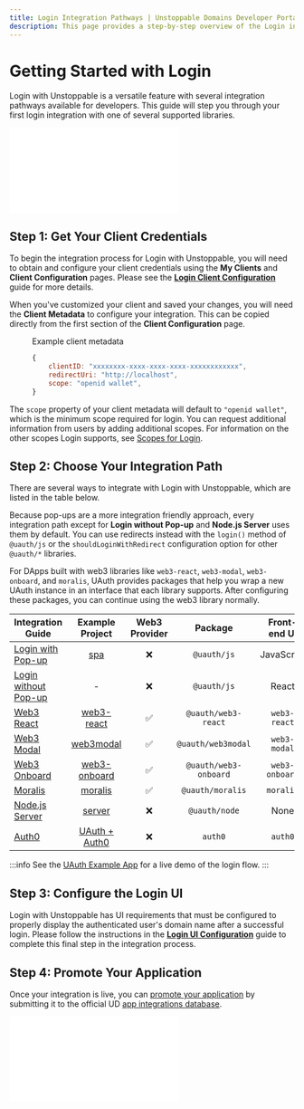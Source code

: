 ```yaml
---
title: Login Integration Pathways | Unstoppable Domains Developer Portal
description: This page provides a step-by-step overview of the Login integration process. This feature works for Polygon and Ethereum domains.
---
```


# Getting Started with Login

Login with Unstoppable is a versatile feature with several integration pathways available for developers. This guide will step you through your first login integration with one of several supported libraries.

<embed src="/snippets/_login-mainnet-warning.md" />

## Step 1: Get Your Client Credentials

To begin the integration process for Login with Unstoppable, you will need to obtain and configure your client credentials using the **My Clients** and **Client Configuration** pages. Please see the [**Login Client Configuration**](/login-with-unstoppable/login-integration-guides/login-client-configuration.md) guide for more details.

When you've customized your client and saved your changes, you will need the **Client Metadata** to configure your integration. This can be copied directly from the first section of the **Client Configuration** page.

<figure>
<figcaption>Example client metadata</figcaption>

```javascript
{
    clientID: "xxxxxxxx-xxxx-xxxx-xxxx-xxxxxxxxxxxx",
    redirectUri: "http://localhost",
    scope: "openid wallet",
}
```

</figure>

The `scope` property of your client metadata will default to `"openid wallet"`, which is the minimum scope required for login. You can request additional information from users by adding additional scopes. For information on the other scopes Login supports, see [Scopes for Login](/login-with-unstoppable/scopes-for-login.md).

## Step 2: Choose Your Integration Path

There are several ways to integrate with Login with Unstoppable, which are listed in the table below.

Because pop-ups are a more integration friendly approach, every integration path except for **Login without Pop-up** and **Node.js Server** uses them by default. You can use redirects instead with the `login()` method of `@uauth/js` or the `shouldLoginWithRedirect` configuration option for other `@uauth/*` libraries.

For DApps built with web3 libraries like `web3-react`, `web3-modal`, `web3-onboard`, and `moralis`, UAuth provides packages that help you wrap a new UAuth instance in an interface that each library supports. After configuring these packages, you can continue using the web3 library normally.

| Integration Guide                                                                               |                                         Example Project                                     |   Web3 Provider   | Package             |     Front-end UI   |
|-------------------------------------------------------------------------------------------------| :-----------------------------------------------------------------------------------------: | :---------------: |:-------------------:|:------------------:|
| [Login with Pop-up](/login-with-unstoppable/login-integration-guides/login-with-popup.md)       | [spa](https://github.com/unstoppabledomains/uauth/tree/main/examples/spa/)                  |       &#10060;    |`@uauth/js`          |      JavaScript    |
| [Login without Pop-up](/login-with-unstoppable/login-integration-guides/login-without-popup.md) |                                                 -                                           |       &#10060;    |`@uauth/js`          |        React       |
| [Web3 React](/login-with-unstoppable/login-integration-guides/web3-react-guide.md)              | [web3-react](https://github.com/unstoppabledomains/uauth/blob/main/examples/web3-react/)    |       &#9989;     |`@uauth/web3-react`  |     `web3-react`   |
| [Web3 Modal](/login-with-unstoppable/login-integration-guides/web3-modal-guide.md)              | [web3modal](https://github.com/unstoppabledomains/uauth/blob/main/examples/web3modal/)      |       &#9989;     |`@uauth/web3modal`   |     `web3-modal`   |
| [Web3 Onboard](/login-with-unstoppable/login-integration-guides/web3-onboard-guide.md)          | [web3-onboard](https://github.com/unstoppabledomains/uauth/blob/main/examples/web3-onboard/)|       &#9989;     |`@uauth/web3-onboard`|   `web3-onboard`   |
| [Moralis](/login-with-unstoppable/login-integration-guides/moralis-guide.md)                    | [moralis](https://github.com/unstoppabledomains/uauth/blob/main/examples/moralis)           |       &#9989;     |`@uauth/moralis`     |     `moralis`      |
| [Node.js Server](/login-with-unstoppable/login-integration-guides/node-js-server-guide.md)      | [server](https://github.com/unstoppabledomains/uauth/tree/main/examples/server)             |       &#10060;    |`@uauth/node`        |        None        |
| [Auth0](/login-with-unstoppable/login-integration-guides/auth0-guide.md)                        | [UAuth + Auth0 ](https://github.com/unstoppabledomains/uauth-auth0-sample-dapp)     |       &#10060;    |      `auth0`        |       `auth0`      |

:::info
See the [UAuth Example App](https://example.auth.unstoppabledomains.com/) for a live demo of the login flow.
:::

## Step 3: Configure the Login UI

Login with Unstoppable has UI requirements that must be configured to properly display the authenticated user's domain name after a successful login. Please follow the instructions in the [**Login UI Configuration**](/login-with-unstoppable/login-integration-guides/login-ui-configuration.mdx) guide to complete this final step in the integration process.

## Step 4: Promote Your Application

Once your integration is live, you can [promote your application](/use-cases/promote-ud-integration.md) by submitting it to the official UD [app integrations database](https://unstoppabledomains.com/apps).

<embed src="/snippets/_discord.md" />
